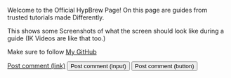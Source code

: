 Welcome to the Official HypBrew Page! On this page are guides from trusted tutorials made Differently.

This shows some Screenshots of what the screen should look like during a guide (IK Videos are like that too.)

Make sure to follow [My GitHub](https://github.com/HyperHaxStudios)




<a href="#" class="button">Post comment (link)</a>
<input class="button" type="submit" value="Post comment (input)">
<button class="button" type="submit">Post comment (button)</button>
